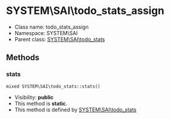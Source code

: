 SYSTEM\SAI\todo_stats_assign
===============






* Class name: todo_stats_assign
* Namespace: SYSTEM\SAI
* Parent class: [SYSTEM\SAI\todo_stats](SYSTEM-SAI-todo_stats)







Methods
-------


### stats

    mixed SYSTEM\SAI\todo_stats::stats()





* Visibility: **public**
* This method is **static**.
* This method is defined by [SYSTEM\SAI\todo_stats](SYSTEM-SAI-todo_stats)



